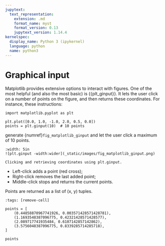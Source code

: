 ```yaml
---
jupytext:
  text_representation:
    extension: .md
    format_name: myst
    format_version: 0.13
    jupytext_version: 1.14.4
kernelspec:
  display_name: Python 3 (ipykernel)
  language: python
  name: python3
---
```


# Graphical input

Matplotlib provides extensive options to interact with figures. One of the most helpful (and also the most basic) is {{plt_ginput}}. It lets the user click on a number of points on the figure, and then returns these coordinates. For instance, these instructions:

```
import matplotlib.pyplot as plt

plt.plot([0.0, 1.0, -1.0, 2.0, 0.5, 0.0])
points = plt.ginput(10)  # 10 points
```

generate {numref}`fig_matplotlib_ginput` and let the user click a maximum of 10 points.

```{figure-md} fig_matplotlib_ginput
:width: 5in
![plt.ginput -width:wider](_static/images/fig_matplotlib_ginput.png)

Clicking and retrieving coordinates using plt.ginput.
```


- Left-click adds a point (red cross);
- Right-click removes the last added point;
- Middle-click stops and returns the current points.

Points are returned as a list of (x, y) tuples.

```{code-cell} ipython3
:tags: [remove-cell]

points = [
    (0.44858870967741926, 0.003571428571428781),
    (1.1693548387096775, 0.42321428571428577),
    (2.089717741935484, 0.6107142857142862),
    (3.5756048387096775, 0.8339285714285718),
]
```

```{code-cell} ipython3
points
```

